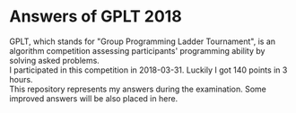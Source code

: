 # Answers of GPLT 2018
GPLT, which stands for "Group Programming Ladder Tournament", is an algorithm competition assessing participants' programming ability by solving asked problems.<br>
I participated in this competition in 2018-03-31. Luckily I got 140 points in 3 hours.<br>
This repository represents my answers during the examination. Some improved answers will be also placed in here.
